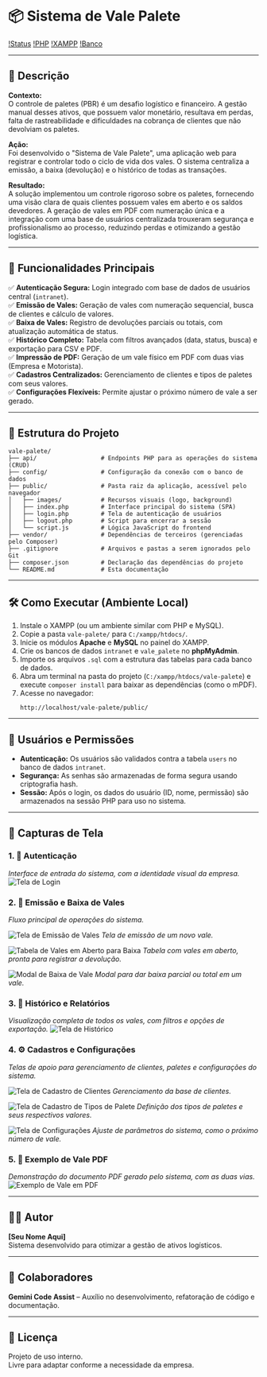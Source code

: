 # 📦 Sistema de Vale Palete

[!Status]()
[!PHP]()
[!XAMPP]()
[!Banco]()

---

## 📝 Descrição

**Contexto:**  
O controle de paletes (PBR) é um desafio logístico e financeiro. A gestão manual desses ativos, que possuem valor monetário, resultava em perdas, falta de rastreabilidade e dificuldades na cobrança de clientes que não devolviam os paletes.

**Ação:**  
Foi desenvolvido o "Sistema de Vale Palete", uma aplicação web para registrar e controlar todo o ciclo de vida dos vales. O sistema centraliza a emissão, a baixa (devolução) e o histórico de todas as transações.

**Resultado:**  
A solução implementou um controle rigoroso sobre os paletes, fornecendo uma visão clara de quais clientes possuem vales em aberto e os saldos devedores. A geração de vales em PDF com numeração única e a integração com uma base de usuários centralizada trouxeram segurança e profissionalismo ao processo, reduzindo perdas e otimizando a gestão logística.

---

## 🔧 Funcionalidades Principais

✅ **Autenticação Segura:** Login integrado com base de dados de usuários central (`intranet`).  
✅ **Emissão de Vales:** Geração de vales com numeração sequencial, busca de clientes e cálculo de valores.  
✅ **Baixa de Vales:** Registro de devoluções parciais ou totais, com atualização automática de status.  
✅ **Histórico Completo:** Tabela com filtros avançados (data, status, busca) e exportação para CSV e PDF.  
✅ **Impressão de PDF:** Geração de um vale físico em PDF com duas vias (Empresa e Motorista).  
✅ **Cadastros Centralizados:** Gerenciamento de clientes e tipos de paletes com seus valores.  
✅ **Configurações Flexíveis:** Permite ajustar o próximo número de vale a ser gerado.

---

## 📁 Estrutura do Projeto

```
vale-palete/
├── api/                  # Endpoints PHP para as operações do sistema (CRUD)
├── config/               # Configuração da conexão com o banco de dados
├── public/               # Pasta raiz da aplicação, acessível pelo navegador
│   ├── images/           # Recursos visuais (logo, background)
│   ├── index.php         # Interface principal do sistema (SPA)
│   ├── login.php         # Tela de autenticação de usuários
│   ├── logout.php        # Script para encerrar a sessão
│   └── script.js         # Lógica JavaScript do frontend
├── vendor/               # Dependências de terceiros (gerenciadas pelo Composer)
├── .gitignore            # Arquivos e pastas a serem ignorados pelo Git
├── composer.json         # Declaração das dependências do projeto
└── README.md             # Esta documentação
```

---

## 🛠️ Como Executar (Ambiente Local)

1.  Instale o XAMPP (ou um ambiente similar com PHP e MySQL).
2.  Copie a pasta `vale-palete/` para `C:/xampp/htdocs/`.
3.  Inicie os módulos **Apache** e **MySQL** no painel do XAMPP.
4.  Crie os bancos de dados `intranet` e `vale_palete` no **phpMyAdmin**.
5.  Importe os arquivos `.sql` com a estrutura das tabelas para cada banco de dados.
6.  Abra um terminal na pasta do projeto (`C:/xampp/htdocs/vale-palete`) e execute `composer install` para baixar as dependências (como o mPDF).
7.  Acesse no navegador:
    ```
    http://localhost/vale-palete/public/
    ```

---

## 🔐 Usuários e Permissões

- **Autenticação:** Os usuários são validados contra a tabela `users` no banco de dados `intranet`.
- **Segurança:** As senhas são armazenadas de forma segura usando criptografia hash.
- **Sessão:** Após o login, os dados do usuário (ID, nome, permissão) são armazenados na sessão PHP para uso no sistema.

---

## 📸 Capturas de Tela

### 1. 🔐 Autenticação
*Interface de entrada do sistema, com a identidade visual da empresa.*
![Tela de Login](screenshots/login.png "Tela de Login")

### 2. 🧾 Emissão e Baixa de Vales
*Fluxo principal de operações do sistema.*

![Tela de Emissão de Vales](screenshots/emissao_vale.png "Tela de Emissão de Vales")
*Tela de emissão de um novo vale.*

![Tabela de Vales em Aberto para Baixa](screenshots/baixa_tabela.png "Tabela de Vales em Aberto para Baixa")
*Tabela com vales em aberto, pronta para registrar a devolução.*

![Modal de Baixa de Vale](screenshots/baixa_modal.png "Modal de Baixa de Vale")
*Modal para dar baixa parcial ou total em um vale.*

### 3. 📜 Histórico e Relatórios
*Visualização completa de todos os vales, com filtros e opções de exportação.*
![Tela de Histórico](screenshots/historico.png "Tela de Histórico")

### 4. ⚙️ Cadastros e Configurações
*Telas de apoio para gerenciamento de clientes, paletes e configurações do sistema.*

![Tela de Cadastro de Clientes](screenshots/cadastro_clientes.png "Tela de Cadastro de Clientes")
*Gerenciamento da base de clientes.*

![Tela de Cadastro de Tipos de Palete](screenshots/cadastro_paletes.png "Tela de Cadastro de Tipos de Palete")
*Definição dos tipos de paletes e seus respectivos valores.*

![Tela de Configurações](screenshots/configuracoes.png "Tela de Configurações")
*Ajuste de parâmetros do sistema, como o próximo número de vale.*

### 5. 📄 Exemplo de Vale PDF
*Demonstração do documento PDF gerado pelo sistema, com as duas vias.*
![Exemplo de Vale em PDF](screenshots/exemplo_pdf.png "Exemplo de Vale em PDF")

---

## 👨‍💻 Autor

**[Seu Nome Aqui]**  
Sistema desenvolvido para otimizar a gestão de ativos logísticos.

---

## 🤝 Colaboradores

**Gemini Code Assist** – Auxílio no desenvolvimento, refatoração de código e documentação.

---

## 📄 Licença

Projeto de uso interno.  
Livre para adaptar conforme a necessidade da empresa.
